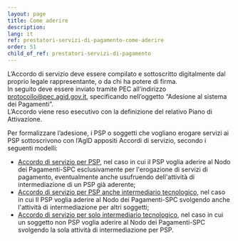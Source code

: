 ```yaml
---
layout: page
title: Come aderire
description: 
lang: it
ref: prestatori-servizi-di-pagamento-come-aderire
order: 51
child_of_ref: prestatori-servizi-di-pagamento
---
```


L’Accordo di servizio deve essere compilato e sottoscritto digitalmente dal proprio legale rappresentante, o da chi ha potere di firma.  
In seguito deve essere inviato tramite PEC all’indirizzo [protocollo@pec.agid.gov.it](mailto:protocollo@pec.agid.gov.it), specificando nell’oggetto “Adesione al sistema dei Pagamenti”.  
L’Accordo viene reso esecutivo con la definizione del relativo Piano di Attivazione.

Per formalizzare l’adesione, i PSP o soggetti che vogliano erogare servizi ai PSP sottoscrivono con l’AgID appositi Accordi di servizio, secondo i seguenti modelli:
* [Accordo di servizio per PSP](https://github.com/italia/lg-pagopa-docs/blob/master/documentazione_tecnica_collegata/psp/accordo_di_servizio_psp_2018_11_06_modulo.pdf), nel caso in cui il PSP voglia aderire al Nodo dei Pagamenti-SPC esclusivamente per l'erogazione di servizi di pagamento, eventualmente anche usufruendo dell'attività di intermediazione di un PSP già aderente;
* [Accordo di servizio per PSP anche intermediario tecnologico](https://github.com/italia/lg-pagopa-docs/blob/master/documentazione_tecnica_collegata/psp/accordo_di_servizio_psp_intermediario_2018_11_06_modulo.pdf), nel caso in cui Il PSP voglia aderire al Nodo dei Pagamenti-SPC svolgendo anche l'attività di intermediazione per altri soggetti;
* [Accordo di servizio per solo intermediario tecnologico](https://github.com/italia/lg-pagopa-docs/blob/master/documentazione_tecnica_collegata/psp/accordo_di_servizio_solo_intermediario.pdf), nel caso in cui un soggetto non PSP voglia aderire al Nodo dei Pagamenti-SPC svolgendo la sola attività di intermediazione per PSP.

